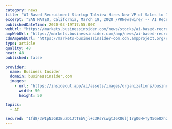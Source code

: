 ```yaml
---
category: news
title: "AI-Based Recruitment Startup Talview Hires New VP of Sales to Increase Adoption of the \"Instahiring\" Category"
excerpt: "SAN MATEO, California, March 19, 2020 /PRNewswire/ -- AI Recruitment startup Talview is excited to announce the addition of Colin Danaher to its executive team as the new VP of Sales. Colin will help Talview increase the adoption of its AI-led recruitment automation and Instahiring platform in North America. Colin comes with 20 years of ..."
publishedDateTime: 2020-03-19T17:55:00Z
webUrl: "https://markets.businessinsider.com/news/stocks/ai-based-recruitment-startup-talview-hires-new-vp-of-sales-to-increase-adoption-of-the-instahiring-category-1029014298"
ampWebUrl: "https://markets.businessinsider.com/amp/news/ai-based-recruitment-startup-talview-hires-new-vp-of-sales-to-increase-adoption-of-the-instahiring-category-1029014298"
cdnAmpWebUrl: "https://markets-businessinsider-com.cdn.ampproject.org/c/s/markets.businessinsider.com/amp/news/ai-based-recruitment-startup-talview-hires-new-vp-of-sales-to-increase-adoption-of-the-instahiring-category-1029014298"
type: article
quality: 48
heat: 48
published: false

provider:
  name: Business Insider
  domain: businessinsider.com
  images:
    - url: "https://insideout.app/ai/assets/images/organizations/businessinsider.com-50x50.jpg"
      width: 50
      height: 50

topics:
  - AI

secured: "1fd8/3WIpN3GB3EuzD1JtTEbVjl+c3RsYswgtJ6X86lj1rgO6H+Ty45Ge8Xhzlv19dY1/gIiJGy05+/J6yd/NsA8QJjC3lR88y9MK09UQB09vbYRadjwwUcKrLoj5EgyPDE72UZFSqc1a1mWTr0e8cVYZVkQ2Hh4tQ/+LhU2wlWPI40u3rMIyGxasEl1+djLi5ZNE953l6P0a6rwSFAZIkUV+RbbWW19VJIEEQsiM8i2iPWB5gL62JolkAgADrWfDiMhwOZqTeDbNoGap4r6sbEQY2kMPKwSuhcrMB9NjIXZLF2Hz3Vo1+FzUlxa9uM54y6GqN97rCuRQWLc+5lICfr/zZgCCbO3nInDxes3SE62o/o8Kvy+X6nXwdPU3gAOXSpy+7gTH2ha8t4LLk+nCmz1WINgKUCI7Rn7dk2m/Qhzrtqw9hvGFfJLbFYvjdLp/WYO00h+uZ+oB0E0XOkJOlNKkIn/sEn8b3gJB6AoC+A=;uMyw4GlF8psyLHZ+KGFW+A=="
---
```


